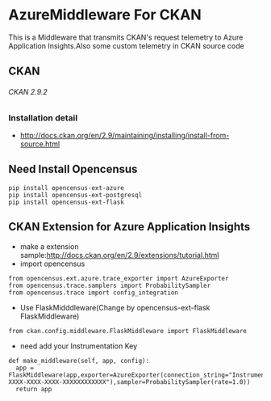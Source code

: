 # AzureMiddleware For CKAN

This is a Middleware that transmits CKAN's request telemetry to Azure Application Insights.Also some custom telemetry in CKAN source code 

## CKAN
###### CKAN 2.9.2
### Installation detail
* http://docs.ckan.org/en/2.9/maintaining/installing/install-from-source.html

## Need Install Opencensus
```
pip install opencensus-ext-azure
pip install opencensus-ext-postgresql
pip install opencensus-ext-flask
```
## CKAN Extension for Azure Application Insights
* make a extension sample:http://docs.ckan.org/en/2.9/extensions/tutorial.html
* import opencensus
```
from opencensus.ext.azure.trace_exporter import AzureExporter
from opencensus.trace.samplers import ProbabilitySampler
from opencensus.trace import config_integration
```
* Use FlaskMidddleware(Change by opencensus-ext-flask FlaskMiddleware)
```
from ckan.config.middleware.FlaskMiddleware import FlaskMiddleware
```
* need add your Instrumentation Key
```
def make_middleware(self, app, config):
  app = FlaskMiddleware(app,exporter=AzureExporter(connection_string="InstrumentationKey=XXXXXXXX-XXXX-XXXX-XXXX-XXXXXXXXXXXX"),sampler=ProbabilitySampler(rate=1.0))
  return app
```
